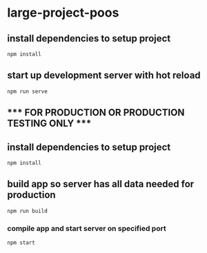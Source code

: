 # large-project-poos

## install dependencies to setup project
```
npm install
```
## start up development server with hot reload
```
npm run serve
```


## *** FOR PRODUCTION OR PRODUCTION TESTING ONLY ***

## install dependencies to setup project
```
npm install
```

## build app so server has all data needed for production
```
npm run build
```

### compile app and start server on specified port
```
npm start
```

